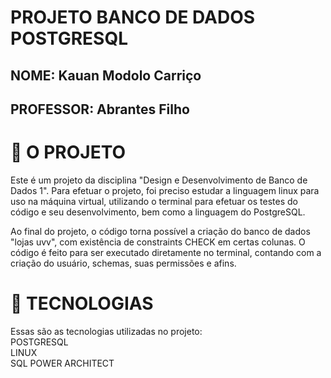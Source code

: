 <h1>PROJETO BANCO DE DADOS POSTGRESQL</h1>
<h2>NOME: Kauan Modolo Carriço</h1>
<h2>PROFESSOR: Abrantes Filho</h1>

# 🚧 O PROJETO
Este é um projeto da disciplina "Design e Desenvolvimento de Banco de Dados 1". Para efetuar o projeto, foi preciso estudar a linguagem linux para uso na máquina virtual, utilizando o terminal para efetuar os testes do código e seu desenvolvimento, bem como a linguagem do PostgreSQL.
<p>
Ao final do projeto, o código torna possível a criação do banco de dados "lojas uvv", com existência de constraints CHECK em certas colunas. O código é feito para ser executado diretamente no terminal, contando com a criação do usuário, schemas, suas permissões e afins.

# 🚀 TECNOLOGIAS
Essas são as tecnologias utilizadas no projeto:
<br>
POSTGRESQL
<br>
LINUX
<br>
SQL POWER ARCHITECT

